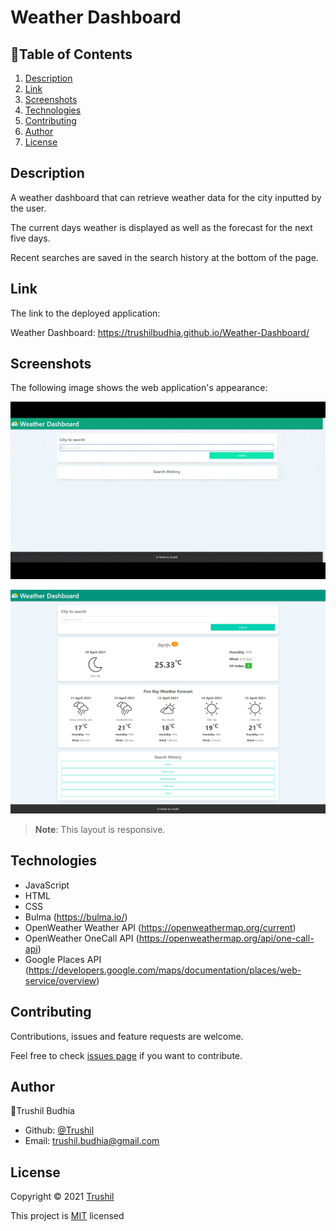 # Weather Dashboard

## 📖Table of Contents
1. [Description](#description)
2. [Link](#Link)
3. [Screenshots](#Screenshots)
4. [Technologies](#Technologies)
5. [Contributing](#Contributing)
6. [Author](#Author)
7. [License](#License)

## Description
A weather dashboard that can retrieve weather data for the city inputted by the user.

The current days weather is displayed as well as the forecast for the next five days.

Recent searches are saved in the search history at the bottom of the page.

## Link
The link to the deployed application:

Weather Dashboard: https://trushilbudhia.github.io/Weather-Dashboard/

## Screenshots
The following image shows the web application's appearance:

![Weather dashboard animated gif of the websites functionality.](./assets/images/Weather-Dashboard-Preview-2.gif)

![A weather dashboard that display the weather of the city the user searches. Recent searches are also saved in the search history.](./assets/images/Weather-Dashboard-Preview.png)

> **Note**: This layout is responsive.

## Technologies
- JavaScript
- HTML
- CSS
- Bulma (https://bulma.io/)
- OpenWeather Weather API (https://openweathermap.org/current)
- OpenWeather OneCall API (https://openweathermap.org/api/one-call-api)
- Google Places API (https://developers.google.com/maps/documentation/places/web-service/overview)

## Contributing
Contributions, issues and feature requests are welcome.

Feel free to check [issues page](https://github.com/TrushilBudhia/Weather-Dashboard/issues) if you want to contribute.

## Author
👤Trushil Budhia
- Github: [@Trushil](https://github.com/TrushilBudhia)
- Email: trushil.budhia@gmail.com

## License
Copyright © 2021 [Trushil](https://github.com/TrushilBudhia)

This project is [MIT](./LICENSE.md) licensed